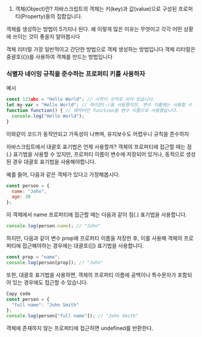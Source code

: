 1. 객체(Object)란?
자바스크립트의 객체는 키(key)과 값(value)으로 구성된 프로퍼티(Property)들의 집합입니다.

객체를 생성하는 방법이 5가지나 된다.
왜 이렇게 많은 이유는 무엇이고 각각 어떤 상황에 쓰이는 것이 좋을지 알아봅시다

객체 리터럴
    가장 일반적이고 간단한 방법으로 객체 생성하는 방법입니다
    객체 리터럴은 중괄호({})를 사용하여 객체를 만드는 방법입니다


### 식별자 네이밍 규칙을 준수하는 프로퍼티 키를 사용하자
예시
```javascript
const 123abc = "Hello World"; // 시작이 숫자로 되어 있습니다.
let my-var = "Hello World"; // 하이픈(-)을 사용했지만, 변수 이름에는 사용할 수 없습니다.
function function() { // 예약어인 function을 변수 이름으로 사용했습니다.
  console.log("Hello World");
}
```
이와같이 코드가 동작안되고 가독성이 나쁘며, 유지보수도 어렵우니 규칙을 준수하자



자바스크립트에서 대괄호 표기법은 언제 사용할까?
객체의 프로퍼티에 접근할 때는 점(.) 표기법을 사용할 수 있지만, 프로퍼티 이름이 변수에 저장되어 있거나, 동적으로 생성된 경우 대괄호 표기법을 사용해야합니다.

예를 들어, 다음과 같은 객체가 있다고 가정해봅시다.

```javascript
const person = {
  name: "John",
  age: 30
};
```
이 객체에서 name 프로퍼티에 접근할 때는 다음과 같이 점(.) 표기법을 사용합니다.

```javascript
console.log(person.name); // "John"
```

하지만, 다음과 같이 변수 prop에 프로퍼티 이름을 저장한 후, 이를 사용해 객체의 프로퍼티에 접근해야하는 경우에는 대괄호([]) 표기법을 사용합니다.

```javascript
const prop = "name";
console.log(person[prop]); // "John"
```

또한, 대괄호 표기법을 사용하면, 객체의 프로퍼티 이름에 공백이나 특수문자가 포함되어 있는 경우에도 접근할 수 있습니다.

```javascript
Copy code
const person = {
  "full name": "John Smith"
};
console.log(person["full name"]); // "John Smith"
```

객체에 존재하지 않는 프로퍼티에 접근하면 undefined를 반환한다.
